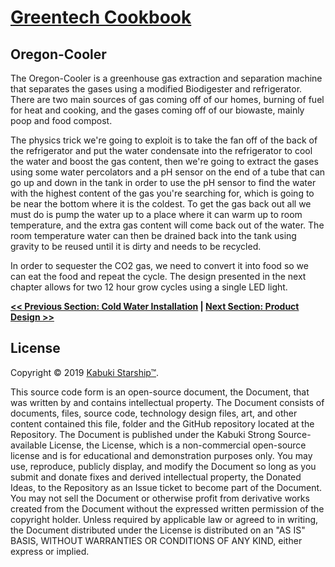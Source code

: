 # [Greentech Cookbook](../)

## Oregon-Cooler

The Oregon-Cooler is a greenhouse gas extraction and separation machine that separates the gases using a modified Biodigester and refrigerator. There are two main sources of gas coming off of our homes, burning of fuel for heat and cooking, and the gases coming off of our biowaste, mainly poop and food compost. 

The physics trick we're going to exploit is to take the fan off of the back of the refrigerator and put the water condensate into the refrigerator to cool the water and boost the gas content, then we're going to extract the gases using some water percolators and a pH sensor on the end of a tube that can go up and down in the tank in order to use the pH sensor to find the water with the highest content of the gas you're searching for, which is going to be near the bottom where it is the coldest. To get the gas back out all we must do is pump the water up to a place where it can warm up to room temperature, and the extra gas content will come back out of the water. The room temperature water can then be drained back into the tank using gravity to be reused until it is dirty and needs to be recycled.

In order to sequester the CO2 gas, we need to convert it into food so we can eat the food and repeat the cycle. The design presented in the next chapter allows for two 12 hour grow cycles using a single LED light.

**[<< Previous Section: Cold Water Installation](../cold_water_heater/installation) | [Next Section: Product Design >>](.md)**

## License

Copyright © 2019 [Kabuki Starship™](kabukistarship.com).

This source code form is an open-source document, the Document, that was written by and contains intellectual property. The Document consists of documents, files, source code, technology design files, art, and other content contained this file, folder and the GitHub repository located at the Repository. The Document is published under the Kabuki Strong Source-available License, the License, which is a non-commercial open-source license and is for educational and demonstration purposes only. You may use, reproduce, publicly display, and modify the Document so long as you submit and donate fixes and derived intellectual property, the Donated Ideas, to the Repository as an Issue ticket to become part of the Document. You may not sell the Document or otherwise profit from derivative works created from the Document without the expressed written permission of the copyright holder. Unless required by applicable law or agreed to in writing, the Document distributed under the License is distributed on an "AS IS" BASIS, WITHOUT WARRANTIES OR CONDITIONS OF ANY KIND, either express or implied.
